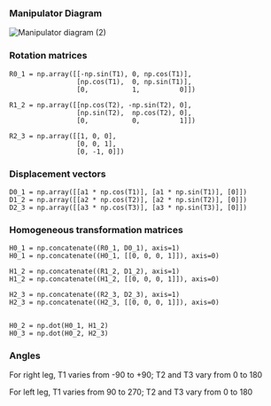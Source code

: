 ### Manipulator Diagram
![Manipulator diagram (2)](https://github.com/user-attachments/assets/9a57f824-aab2-4efb-a61f-38d54a75ae4b)


### Rotation matrices
    R0_1 = np.array([[-np.sin(T1), 0, np.cos(T1)],
                     [np.cos(T1),  0, np.sin(T1)],
                     [0,           1,          0]])

    R1_2 = np.array([[np.cos(T2), -np.sin(T2), 0],
                     [np.sin(T2),  np.cos(T2), 0],
                     [0,           0,          1]])

    R2_3 = np.array([[1, 0, 0],
                     [0, 0, 1],
                     [0, -1, 0]])

### Displacement vectors
    D0_1 = np.array([[a1 * np.cos(T1)], [a1 * np.sin(T1)], [0]])
    D1_2 = np.array([[a2 * np.cos(T2)], [a2 * np.sin(T2)], [0]])
    D2_3 = np.array([[a3 * np.cos(T3)], [a3 * np.sin(T3)], [0]])

### Homogeneous transformation matrices
    H0_1 = np.concatenate((R0_1, D0_1), axis=1)
    H0_1 = np.concatenate((H0_1, [[0, 0, 0, 1]]), axis=0)

    H1_2 = np.concatenate((R1_2, D1_2), axis=1)
    H1_2 = np.concatenate((H1_2, [[0, 0, 0, 1]]), axis=0)

    H2_3 = np.concatenate((R2_3, D2_3), axis=1)
    H2_3 = np.concatenate((H2_3, [[0, 0, 0, 1]]), axis=0)
    

    H0_2 = np.dot(H0_1, H1_2)
    H0_3 = np.dot(H0_2, H2_3)

### Angles
For right leg, T1 varies from -90 to +90; T2 and T3 vary from 0 to 180

For left leg, T1 varies from 90 to 270; T2 and T3 vary from 0 to 180
